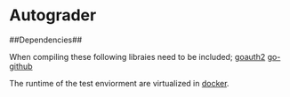 Autograder
==========

##Dependencies##

When compiling these following libraies need to be included;
[goauth2][]
[go-github][]

The runtime of the test enviorment are virtualized in [docker].

[goauth2]: https://code.google.com/p/goauth2/
[go-github]: https://github.com/google/go-github
[docker]: https://www.docker.com/
